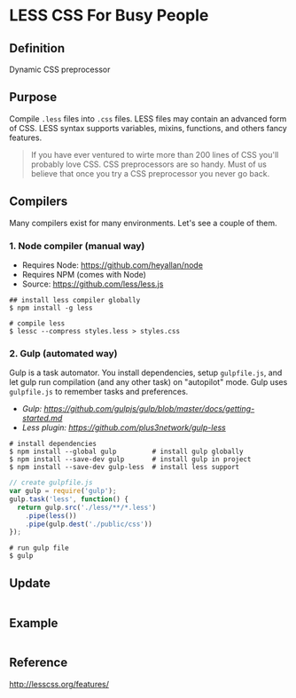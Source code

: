 # LESS CSS For Busy People

## Definition
Dynamic CSS preprocessor

## Purpose
Compile `.less` files into `.css` files. LESS files may contain an advanced form of CSS. LESS syntax supports variables, mixins, functions, and others fancy features.

> If you have ever ventured to wirte more than 200 lines of CSS you'll probably love CSS. CSS preprocessors are so handy. Must of us believe that once you try a CSS preprocessor you never go back.

## Compilers
Many compilers exist for many environments. Let's see a couple of them.

### 1. Node compiler (manual way)
- Requires Node: https://github.com/heyallan/node
- Requires NPM (comes with Node)
- Source: https://github.com/less/less.js
```shell
## install less compiler globally
$ npm install -g less

# compile less
$ lessc --compress styles.less > styles.css
```

### 2. Gulp (automated way)
Gulp is a task automator. You install dependencies, setup `gulpfile.js`, and let gulp run compilation (and any other task) on "autopilot" mode. Gulp uses `gulpfile.js` to remember tasks and preferences.
- *Gulp: https://github.com/gulpjs/gulp/blob/master/docs/getting-started.md*
- *Less plugin: https://github.com/plus3network/gulp-less*

```shell
# install dependencies
$ npm install --global gulp         # install gulp globally
$ npm install --save-dev gulp       # install gulp in project
$ npm install --save-dev gulp-less  # install less support
```
```javascript
// create gulpfile.js
var gulp = require('gulp');
gulp.task('less', function() {
  return gulp.src('./less/**/*.less')
    .pipe(less())
    .pipe(gulp.dest('./public/css'))
});
```
```shell
# run gulp file
$ gulp
```

## Update
```shell

```

## Example
```javascript

```

## Reference
http://lesscss.org/features/
